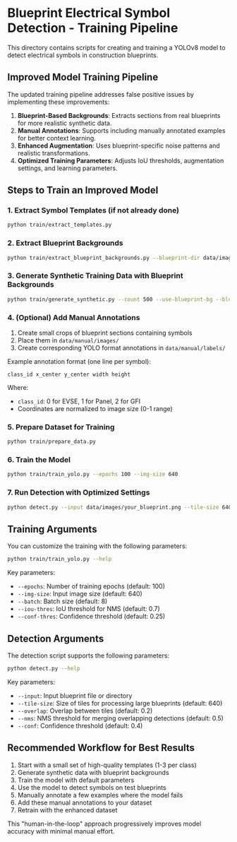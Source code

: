 # Blueprint Electrical Symbol Detection - Training Pipeline

This directory contains scripts for creating and training a YOLOv8 model to detect electrical symbols in construction blueprints.

## Improved Model Training Pipeline

The updated training pipeline addresses false positive issues by implementing these improvements:

1. **Blueprint-Based Backgrounds**: Extracts sections from real blueprints for more realistic synthetic data.
2. **Manual Annotations**: Supports including manually annotated examples for better context learning.
3. **Enhanced Augmentation**: Uses blueprint-specific noise patterns and realistic transformations.
4. **Optimized Training Parameters**: Adjusts IoU thresholds, augmentation settings, and learning parameters.

## Steps to Train an Improved Model

### 1. Extract Symbol Templates (if not already done)
```bash
python train/extract_templates.py
```

### 2. Extract Blueprint Backgrounds
```bash
python train/extract_blueprint_backgrounds.py --blueprint-dir data/images --num-patches 200
```

### 3. Generate Synthetic Training Data with Blueprint Backgrounds
```bash
python train/generate_synthetic.py --count 500 --use-blueprint-bg --blueprint-bg-ratio 0.7
```

### 4. (Optional) Add Manual Annotations
1. Create small crops of blueprint sections containing symbols
2. Place them in `data/manual/images/`
3. Create corresponding YOLO format annotations in `data/manual/labels/`

Example annotation format (one line per symbol):
```
class_id x_center y_center width height
```
Where:
- `class_id`: 0 for EVSE, 1 for Panel, 2 for GFI
- Coordinates are normalized to image size (0-1 range)

### 5. Prepare Dataset for Training
```bash
python train/prepare_data.py
```

### 6. Train the Model
```bash
python train/train_yolo.py --epochs 100 --img-size 640
```

### 7. Run Detection with Optimized Settings
```bash
python detect.py --input data/images/your_blueprint.png --tile-size 640 --overlap 0.3 --nms 0.45
```

## Training Arguments

You can customize the training with the following parameters:

```bash
python train/train_yolo.py --help
```

Key parameters:
- `--epochs`: Number of training epochs (default: 100)
- `--img-size`: Input image size (default: 640)
- `--batch`: Batch size (default: 8)
- `--iou-thres`: IoU threshold for NMS (default: 0.7)
- `--conf-thres`: Confidence threshold (default: 0.25)

## Detection Arguments

The detection script supports the following parameters:

```bash
python detect.py --help
```

Key parameters:
- `--input`: Input blueprint file or directory
- `--tile-size`: Size of tiles for processing large blueprints (default: 640)
- `--overlap`: Overlap between tiles (default: 0.2)
- `--nms`: NMS threshold for merging overlapping detections (default: 0.5)
- `--conf`: Confidence threshold (default: 0.4)

## Recommended Workflow for Best Results

1. Start with a small set of high-quality templates (1-3 per class)
2. Generate synthetic data with blueprint backgrounds
3. Train the model with default parameters
4. Use the model to detect symbols on test blueprints
5. Manually annotate a few examples where the model fails
6. Add these manual annotations to your dataset
7. Retrain with the enhanced dataset

This "human-in-the-loop" approach progressively improves model accuracy with minimal manual effort. 